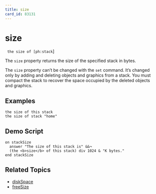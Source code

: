 ```yaml
---
title: size
card_id: 83131
---
```


# size

` the size of [ph:stack`]

The `size` property returns the size of the specified stack in bytes.

The `size` property can’t be changed with the `set` command. It’s changed only by adding and deleting objects and graphics from a stack. You must compact the stack to recover the space occupied by the deleted objects and graphics. 


## Examples

```
the size of this stack
the size of stack "home"
```

## Demo Script

```
on stackSize
  answer "The size of this stack is" &&¬
  (the <b>size</b> of this stack) div 1024 & "K bytes."
end stackSize
```

## Related Topics

* [diskSpace](/HyperTalkReference/functions/diskSpace)
* [freeSize](/HyperTalkReference/properties/freeSize)
